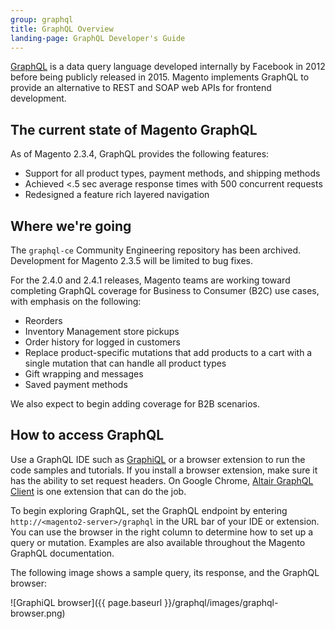 ```yaml
---
group: graphql
title: GraphQL Overview
landing-page: GraphQL Developer's Guide
---
```


[GraphQL](http://graphql.org/) is a data query language developed internally by Facebook in 2012 before being publicly released in 2015. Magento implements GraphQL to provide an alternative to REST and SOAP web APIs for frontend development.

## The current state of Magento GraphQL

As of Magento 2.3.4, GraphQL provides the following features:

-  Support for all product types, payment methods, and shipping methods
-  Achieved <.5 sec average response times with 500 concurrent requests
-  Redesigned a feature rich layered navigation

## Where we're going

The `graphql-ce` Community Engineering repository has been archived. Development for Magento 2.3.5 will be limited to bug fixes.

For the 2.4.0 and 2.4.1 releases, Magento teams are working toward completing GraphQL coverage for Business to Consumer (B2C) use cases, with emphasis on the following:

-  Reorders
-  Inventory Management store pickups
-  Order history for logged in customers
-  Replace product-specific mutations that add products to a cart with a single mutation that can handle all product types
-  Gift wrapping and messages
-  Saved payment methods

We also expect to begin adding coverage for B2B scenarios.

## How to access GraphQL

Use a GraphQL IDE such as [GraphiQL](https://github.com/graphql/graphiql) or a browser extension to run the code samples and tutorials. If you install a browser extension, make sure it has the ability to set request headers. On Google Chrome, [Altair GraphQL Client](https://chrome.google.com/webstore/detail/altair-graphql-client/flnheeellpciglgpaodhkhmapeljopja) is one extension that can do the job.

To begin exploring GraphQL, set the GraphQL endpoint by entering `http://<magento2-server>/graphql` in the URL bar of your IDE or extension. You can use the browser in the right column to determine how to set up a query or mutation. Examples are also available throughout the Magento GraphQL documentation.

The following image shows a sample query, its response, and the GraphQL browser:

![GraphiQL browser]({{ page.baseurl }}/graphql/images/graphql-browser.png)

